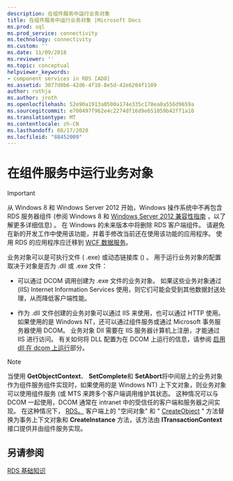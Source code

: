 ```yaml
---
description: 在组件服务中运行业务对象
title: 在组件服务中运行业务对象 |Microsoft Docs
ms.prod: sql
ms.prod_service: connectivity
ms.technology: connectivity
ms.custom: ''
ms.date: 11/09/2018
ms.reviewer: ''
ms.topic: conceptual
helpviewer_keywords:
- component services in RDS [ADO]
ms.assetid: 3077d0b6-42d6-4f10-8e5d-42e6204f1109
author: rothja
ms.author: jroth
ms.openlocfilehash: 52e90a1913a0500a174e335c178ea8a556d9659a
ms.sourcegitcommit: e700497f962e4c2274df16d9e651059b42ff1a10
ms.translationtype: MT
ms.contentlocale: zh-CN
ms.lasthandoff: 08/17/2020
ms.locfileid: "88452009"
---
```

# <a name="running-business-objects-in-component-services"></a>在组件服务中运行业务对象
> [!IMPORTANT]
>  从 Windows 8 和 Windows Server 2012 开始，Windows 操作系统中不再包含 RDS 服务器组件 (参阅 Windows 8 和 [Windows Server 2012 兼容性指南](https://www.microsoft.com/download/details.aspx?id=27416) ，以了解更多详细信息) 。 在 Windows 的未来版本中将删除 RDS 客户端组件。 请避免在新的开发工作中使用该功能，并着手修改当前还在使用该功能的应用程序。 使用 RDS 的应用程序应迁移到 [WCF 数据服务](https://go.microsoft.com/fwlink/?LinkId=199565)。  
  
 业务对象可以是可执行文件 ( .exe) 或动态链接库 () 。 用于运行业务对象的配置取决于对象是否为 .dll 或 .exe 文件：  
  
-   可以通过 DCOM 调用创建为 .exe 文件的业务对象。 如果这些业务对象通过 (IIS) Internet Information Services 使用，则它们可能会受到其他数据封送处理，从而降低客户端性能。  
  
-   作为 .dll 文件创建的业务对象可以通过 IIS 来使用，也可以通过 HTTP 使用。 如果使用的是 Windows NT，还可以通过组件服务或通过 Microsoft 事务服务器使用 DCOM。 业务对象 Dll 需要在 IIS 服务器计算机上注册，才能通过 IIS 进行访问。 有关如何将 DLL 配置为在 DCOM 上运行的信息，请参阅 [启用 dll 在 dcom 上运行](../../../ado/guide/remote-data-service/enabling-a-dll-to-run-on-dcom.md)部分。  
  
> [!NOTE]
>  当使用 **GetObjectContext**、 **SetComplete**和 **SetAbort**将中间层上的业务对象作为组件服务组件实现时，如果使用的是 Windows NT) 上下文对象，则业务对象可以使用组件服务 (或 MTS 来跨多个客户端调用维护其状态。 这种情况可以与 DCOM 一起使用，DCOM 通常在 intranet 中的受信任的客户端和服务器之间实现。 在这种情况下， [RDS。](../../../ado/reference/rds-api/dataspace-object-rds.md) 客户端上的 "空间对象" 和 " [CreateObject](../../../ado/reference/rds-api/createobject-method-rds.md) " 方法替换为事务上下文对象和 **CreateInstance** 方法，该方法由 **ITransactionContext** 接口提供并由组件服务实现。  
  
## <a name="see-also"></a>另请参阅  
 [RDS 基础知识](../../../ado/guide/remote-data-service/rds-fundamentals.md)


